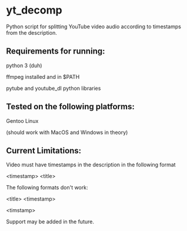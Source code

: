 # yt_decomp
Python script for splitting YouTube video audio according to timestamps from the description.

## Requirements for running:
python 3 (duh)

ffmpeg installed and in $PATH

pytube and youtube_dl python libraries

## Tested on the following platforms:

Gentoo Linux

(should work with MacOS and Windows in theory)

## Current Limitations:
Video must have timestamps in the description in the following format

\<timestamp\> \<title\>

The following formats don't work:

\<title\> \<timestamp\>

\<timstamp\>

Support may be added in the future.
